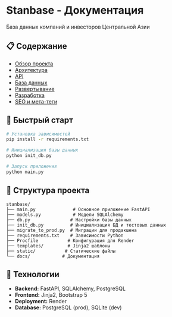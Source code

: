 # Stanbase - Документация

База данных компаний и инвесторов Центральной Азии

## 📋 Содержание

- [Обзор проекта](./overview.md)
- [Архитектура](./architecture.md)
- [API](./api.md)
- [База данных](./database.md)
- [Развертывание](./deployment.md)
- [Разработка](./development.md)
- [SEO и мета-теги](./seo.md)

## 🚀 Быстрый старт

```bash
# Установка зависимостей
pip install -r requirements.txt

# Инициализация базы данных
python init_db.py

# Запуск приложения
python main.py
```

## 📁 Структура проекта

```
stanbase/
├── main.py              # Основное приложение FastAPI
├── models.py            # Модели SQLAlchemy
├── db.py               # Настройки базы данных
├── init_db.py          # Инициализация БД и тестовых данных
├── migrate_to_prod.py  # Миграции для продакшена
├── requirements.txt    # Зависимости Python
├── Procfile           # Конфигурация для Render
├── templates/         # Jinja2 шаблоны
├── static/           # Статические файлы
└── docs/            # Документация
```

## 🔧 Технологии

- **Backend:** FastAPI, SQLAlchemy, PostgreSQL
- **Frontend:** Jinja2, Bootstrap 5
- **Deployment:** Render
- **Database:** PostgreSQL (prod), SQLite (dev) 